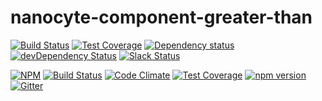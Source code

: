# nanocyte-component-greater-than

[![Build Status](https://travis-ci.org/octoblu/nanocyte-component-greater-than.svg?branch=master)](https://travis-ci.org/octoblu/nanocyte-component-greater-than)
[![Test Coverage](https://codecov.io/gh/octoblu/nanocyte-component-greater-than/branch/master/graph/badge.svg)](https://codecov.io/gh/octoblu/nanocyte-component-greater-than)
[![Dependency status](http://img.shields.io/david/octoblu/nanocyte-component-greater-than.svg?style=flat)](https://david-dm.org/octoblu/nanocyte-component-greater-than)
[![devDependency Status](http://img.shields.io/david/dev/octoblu/nanocyte-component-greater-than.svg?style=flat)](https://david-dm.org/octoblu/nanocyte-component-greater-than#info=devDependencies)
[![Slack Status](http://community-slack.octoblu.com/badge.svg)](http://community-slack.octoblu.com)

[![NPM](https://nodei.co/npm/nanocyte-component-greater-than.svg?style=flat)](https://npmjs.org/package/nanocyte-component-greater-than)
[![Build Status](https://travis-ci.org/octoblu/nanocyte-component-greater-than.svg?branch=master)](https://travis-ci.org/octoblu/nanocyte-component-greater-than)
[![Code Climate](https://codeclimate.com/github/octoblu/nanocyte-component-greater-than/badges/gpa.svg)](https://codeclimate.com/github/octoblu/nanocyte-component-greater-than)
[![Test Coverage](https://codeclimate.com/github/octoblu/nanocyte-component-greater-than/badges/coverage.svg)](https://codeclimate.com/github/octoblu/nanocyte-component-greater-than)
[![npm version](https://badge.fury.io/js/nanocyte-component-greater-than.svg)](http://badge.fury.io/js/nanocyte-component-greater-than)
[![Gitter](https://badges.gitter.im/octoblu/help.svg)](https://gitter.im/octoblu/help)
